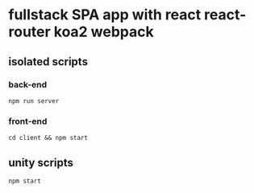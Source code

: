 # fullstack SPA app with react react-router koa2 webpack

## isolated scripts 

### back-end  

    npm run server

### front-end
    
    cd client && npm start

## unity scripts 

    npm start